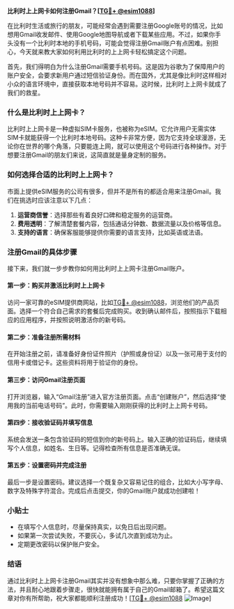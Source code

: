 **比利时上上网卡如何注册Gmail？[[TG💪+ @esim1088](https://t.me/s/esim1088)]**

在比利时生活或旅行的朋友，可能经常会遇到需要注册Google账号的情况，比如想用Gmail收发邮件、使用Google地图导航或者下载某些应用。不过，如果你手头没有一个比利时本地的手机号码，可能会觉得注册Gmail账户有点困难。别担心，今天就来教大家如何利用比利时的上上网卡轻松搞定这个问题。

首先，我们得明白为什么注册Gmail需要手机号码。这是因为谷歌为了保障用户的账户安全，会要求新用户通过短信验证身份。而在国外，尤其是像比利时这样相对小众的语言环境中，直接获取本地号码并不容易。这时候，比利时上上网卡就成了我们的救星。

### 什么是比利时上上网卡？

比利时上上网卡是一种虚拟SIM卡服务，也被称为eSIM。它允许用户无需实体SIM卡就能获得一个比利时本地号码。这种卡非常方便，因为它支持全球漫游，无论你在世界的哪个角落，只要能连上网，就可以使用这个号码进行各种操作。对于想要注册Gmail的朋友们来说，这简直就是量身定制的服务。

### 如何选择合适的比利时上上网卡？

市面上提供eSIM服务的公司有很多，但并不是所有的都适合用来注册Gmail。我们在挑选时应该注意以下几点：

1. **运营商信誉**：选择那些有着良好口碑和稳定服务的运营商。
2. **费用透明**：了解清楚套餐内容，包括通话分钟数、数据流量以及价格等信息。
3. **支持的语言**：确保客服能够提供你需要的语言支持，比如英语或法语。

### 注册Gmail的具体步骤

接下来，我们就一步步教你如何用比利时上上网卡注册Gmail账户。

#### 第一步：购买并激活比利时上上网卡

访问一家可靠的eSIM提供商网站，比如[TG💪+ @esim1088](https://t.me/s/esim1088)，浏览他们的产品页面。选择一个符合自己需求的套餐后完成购买。收到确认邮件后，按照指示下载相应的应用程序，并按照说明激活你的新号码。

#### 第二步：准备注册所需材料

在开始注册之前，请准备好身份证件照片（护照或身份证）以及一张可用于支付的信用卡或借记卡。这些资料将用于验证你的身份。

#### 第三步：访问Gmail注册页面

打开浏览器，输入“Gmail注册”进入官方注册页面。点击“创建账户”，然后选择“使用我的当前电话号码”。此时，你需要输入刚刚获得的比利时上上网卡号码。

#### 第四步：接收验证码并填写信息

系统会发送一条包含验证码的短信到你的新号码上。输入正确的验证码后，继续填写个人信息，如姓名、生日等。记得检查所有信息是否准确无误。

#### 第五步：设置密码并完成注册

最后一步是设置密码。建议选择一个既复杂又容易记住的组合，比如大小写字母、数字及特殊字符混合。完成后点击提交，你的Gmail账户就成功创建啦！

### 小贴士

- 在填写个人信息时，尽量保持真实，以免日后出现问题。
- 如果第一次尝试失败，不要灰心，多试几次直到成功为止。
- 定期更改密码以保护账户安全。

### 结语

通过比利时上上网卡注册Gmail其实并没有想象中那么难，只要你掌握了正确的方法，并且耐心地跟着步骤走，很快就能拥有属于自己的Gmail邮箱了。希望这篇文章对你有所帮助，祝大家都能顺利注册成功！[[TG💪+ @esim1088](https://t.me/s/esim1088) ![Image](https://i.postimg.cc/4NQfJmqS/Snipaste-2025-05-13-00-14-12.png)]